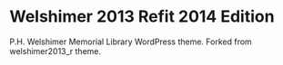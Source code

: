 Welshimer 2013 Refit 2014 Edition
=================================

P.H. Welshimer Memorial Library WordPress theme. Forked from welshimer2013_r theme.